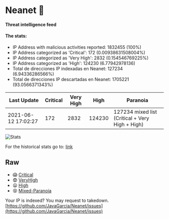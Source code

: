 # Neanet :hocho:
#### Threat intelligence feed
#### The stats:

- IP Address with malicious activities reported: 1832455 (100%)
- IP Address categorized as 'Critical':  172 (0.00938631508004%)
- IP Address categorized as 'Very High':  2832 (0.154546769225%)
- IP Address categorized as 'High':  124230 (6.77942978136)
- Total de direcciones IP indexadas en Neanet:  127234 (6.94336286566%)
- Total de direcciones IP descartadas en Neanet:  1705221 (93.0566371343%)

| Last Update | Critical | Very High | High | Paranoia |
| --- | --- | --- | --- | --- |
| 2021-06-12 17:02:27 | 172 | 2832 | 124230 | 127234 mixed list (Critical + Very High + High)|

![Stats](https://docs.google.com/spreadsheets/d/e/2PACX-1vSnaNMIXVabIpDJjufMlzH7poXnshF3mgd8Is1g9ytUEzVsP5my4Trn8f-xkoLLQ38xpL3HtmUexLo6/pubchart?oid=501124687&format=image)

For the historical stats go to: [link](/stats.csv)
## Raw
- :scream: [Critical](https://raw.githubusercontent.com/JavaGarcia/Neanet/master/blacklists/neanet_critical.txt)
- :fearful: [VeryHigh](https://raw.githubusercontent.com/JavaGarcia/Neanet/master/blacklists/neanet_veryHigh.txtt)
- :frowning: [High](https://raw.githubusercontent.com/JavaGarcia/Neanet/master/blacklists/neanet_high.txt)
- :dizzy_face: [Mixed-Paranoia](https://raw.githubusercontent.com/JavaGarcia/Neanet/master/blacklists/neanet_all.txt)


Your IP is indexed? You may request to takedown. [https://github.com/JavaGarcia/Neanet/issues](https://github.com/JavaGarcia/Neanet/issues)




































































































































































































































































































































































































































































































































































































































































































































































































































































































































































































































































































































































































































































































































































































































































































































































































































































































































































































































































































































































































































































































































































































































































































































































































































































































































































































































































































































































































































































































































































































































































































































































































































































































































































































































































































































































































































































































































































































































































































































































































































































































































































































































































































































































































































































































































































































































































































































































































































































































































































































































































































































































































































































































































































































































































































































































































































































































































































































































































































































































































































































































































































































































































































































































































































































































































































































































































































































































































































































































































































































































































































































































